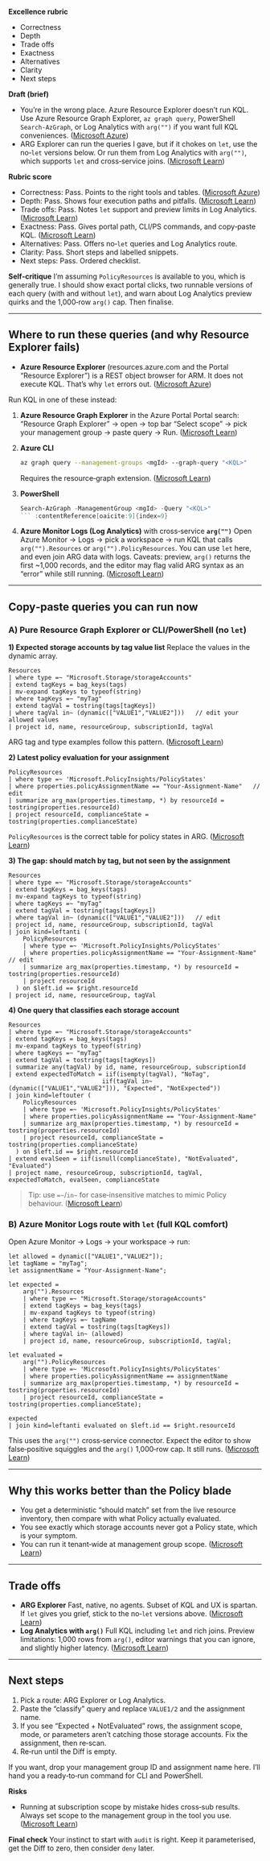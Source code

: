 **Excellence rubric**

* Correctness
* Depth
* Trade offs
* Exactness
* Alternatives
* Clarity
* Next steps

**Draft (brief)**

* You’re in the wrong place. Azure Resource Explorer doesn’t run KQL. Use Azure Resource Graph Explorer, `az graph query`, PowerShell `Search-AzGraph`, or Log Analytics with `arg("")` if you want full KQL conveniences. ([Microsoft Azure][1])
* ARG Explorer can run the queries I gave, but if it chokes on `let`, use the no‑`let` versions below. Or run them from Log Analytics with `arg("")`, which supports `let` and cross‑service joins. ([Microsoft Learn][2])

**Rubric score**

* Correctness: Pass. Points to the right tools and tables. ([Microsoft Azure][1])
* Depth: Pass. Shows four execution paths and pitfalls. ([Microsoft Learn][3])
* Trade offs: Pass. Notes `let` support and preview limits in Log Analytics. ([Microsoft Learn][4])
* Exactness: Pass. Gives portal path, CLI/PS commands, and copy‑paste KQL. ([Microsoft Learn][5])
* Alternatives: Pass. Offers no‑`let` queries and Log Analytics route.
* Clarity: Pass. Short steps and labelled snippets.
* Next steps: Pass. Ordered checklist.

**Self‑critique**
I’m assuming `PolicyResources` is available to you, which is generally true. I should show exact portal clicks, two runnable versions of each query (with and without `let`), and warn about Log Analytics preview quirks and the 1,000‑row `arg()` cap. Then finalise.

---

## Where to run these queries (and why Resource Explorer fails)

* **Azure Resource Explorer** (resources.azure.com and the Portal “Resource Explorer”) is a REST object browser for ARM. It does not execute KQL. That’s why `let` errors out. ([Microsoft Azure][1])

Run KQL in one of these instead:

1. **Azure Resource Graph Explorer** in the Azure Portal
   Portal search: “Resource Graph Explorer” → open → top bar “Select scope” → pick your management group → paste query → Run. ([Microsoft Learn][3])

2. **Azure CLI**

   ```bash
   az graph query --management-groups <mgId> --graph-query "<KQL>"
   ```

   Requires the resource‑graph extension. ([Microsoft Learn][6])

3. **PowerShell**

   ````powershell
   Search-AzGraph -ManagementGroup <mgId> -Query "<KQL>"
   ``` :contentReference[oaicite:9]{index=9}

   ````

4. **Azure Monitor Logs (Log Analytics)** with cross‑service **`arg("")`**
   Open Azure Monitor → Logs → pick a workspace → run KQL that calls `arg("").Resources` or `arg("").PolicyResources`. You can use `let` here, and even join ARG data with logs. Caveats: preview, `arg()` returns the first \~1,000 records, and the editor may flag valid ARG syntax as an “error” while still running. ([Microsoft Learn][4])

---

## Copy‑paste queries you can run now

### A) Pure Resource Graph Explorer or CLI/PowerShell (no `let`)

**1) Expected storage accounts by tag value list**
Replace the values in the dynamic array.

```kusto
Resources
| where type =~ "Microsoft.Storage/storageAccounts"
| extend tagKeys = bag_keys(tags)
| mv-expand tagKeys to typeof(string)
| where tagKeys =~ "myTag"
| extend tagVal = tostring(tags[tagKeys])
| where tagVal in~ (dynamic(["VALUE1","VALUE2"]))   // edit your allowed values
| project id, name, resourceGroup, subscriptionId, tagVal
```

ARG tag and type examples follow this pattern. ([Microsoft Learn][3])

**2) Latest policy evaluation for your assignment**

```kusto
PolicyResources
| where type =~ 'Microsoft.PolicyInsights/PolicyStates'
| where properties.policyAssignmentName == "Your-Assignment-Name"   // edit
| summarize arg_max(properties.timestamp, *) by resourceId = tostring(properties.resourceId)
| project resourceId, complianceState = tostring(properties.complianceState)
```

`PolicyResources` is the correct table for policy states in ARG. ([Microsoft Learn][2])

**3) The gap: should match by tag, but not seen by the assignment**

```kusto
Resources
| where type =~ "Microsoft.Storage/storageAccounts"
| extend tagKeys = bag_keys(tags)
| mv-expand tagKeys to typeof(string)
| where tagKeys =~ "myTag"
| extend tagVal = tostring(tags[tagKeys])
| where tagVal in~ (dynamic(["VALUE1","VALUE2"]))   // edit
| project id, name, resourceGroup, subscriptionId, tagVal
| join kind=leftanti (
    PolicyResources
    | where type =~ 'Microsoft.PolicyInsights/PolicyStates'
    | where properties.policyAssignmentName == "Your-Assignment-Name"   // edit
    | summarize arg_max(properties.timestamp, *) by resourceId = tostring(properties.resourceId)
    | project resourceId
  ) on $left.id == $right.resourceId
| project id, name, resourceGroup, tagVal
```

**4) One query that classifies each storage account**

```kusto
Resources
| where type =~ "Microsoft.Storage/storageAccounts"
| extend tagKeys = bag_keys(tags)
| mv-expand tagKeys to typeof(string)
| where tagKeys =~ "myTag"
| extend tagVal = tostring(tags[tagKeys])
| summarize any(tagVal) by id, name, resourceGroup, subscriptionId
| extend expectedToMatch = iif(isempty(tagVal), "NoTag",
                          iif(tagVal in~ (dynamic(["VALUE1","VALUE2"])), "Expected", "NotExpected"))
| join kind=leftouter (
    PolicyResources
    | where type =~ 'Microsoft.PolicyInsights/PolicyStates'
    | where properties.policyAssignmentName == "Your-Assignment-Name"
    | summarize arg_max(properties.timestamp, *) by resourceId = tostring(properties.resourceId)
    | project resourceId, complianceState = tostring(properties.complianceState)
  ) on $left.id == $right.resourceId
| extend evalSeen = iif(isnull(complianceState), "NotEvaluated", "Evaluated")
| project name, resourceGroup, subscriptionId, tagVal, expectedToMatch, evalSeen, complianceState
```

> Tip: use `=~`/`in~` for case‑insensitive matches to mimic Policy behaviour. ([Microsoft Learn][3])

### B) Azure Monitor Logs route with `let` (full KQL comfort)

Open Azure Monitor → Logs → your workspace → run:

```kusto
let allowed = dynamic(["VALUE1","VALUE2"]);
let tagName = "myTag";
let assignmentName = "Your-Assignment-Name";

let expected =
    arg("").Resources
    | where type =~ "Microsoft.Storage/storageAccounts"
    | extend tagKeys = bag_keys(tags)
    | mv-expand tagKeys to typeof(string)
    | where tagKeys =~ tagName
    | extend tagVal = tostring(tags[tagKeys])
    | where tagVal in~ (allowed)
    | project id, name, resourceGroup, subscriptionId, tagVal;

let evaluated =
    arg("").PolicyResources
    | where type =~ 'Microsoft.PolicyInsights/PolicyStates'
    | where properties.policyAssignmentName == assignmentName
    | summarize arg_max(properties.timestamp, *) by resourceId = tostring(properties.resourceId)
    | project resourceId, complianceState = tostring(properties.complianceState);

expected
| join kind=leftanti evaluated on $left.id == $right.resourceId
```

This uses the `arg("")` cross‑service connector. Expect the editor to show false‑positive squiggles and the `arg()` 1,000‑row cap. It still runs. ([Microsoft Learn][4])

---

## Why this works better than the Policy blade

* You get a deterministic “should match” set from the live resource inventory, then compare with what Policy actually evaluated.
* You see exactly which storage accounts never got a Policy state, which is your symptom.
* You can run it tenant‑wide at management group scope. ([Microsoft Learn][6])

---

## Trade offs

* **ARG Explorer**
  Fast, native, no agents. Subset of KQL and UX is spartan. If `let` gives you grief, stick to the no‑`let` versions above. ([Microsoft Learn][2])
* **Log Analytics with `arg()`**
  Full KQL including `let` and rich joins. Preview limitations: 1,000 rows from `arg()`, editor warnings that you can ignore, and slightly higher latency. ([Microsoft Learn][4])

---

## Next steps

1. Pick a route: ARG Explorer or Log Analytics.
2. Paste the “classify” query and replace `VALUE1/2` and the assignment name.
3. If you see “Expected + NotEvaluated” rows, the assignment scope, mode, or parameters aren’t catching those storage accounts. Fix the assignment, then re‑scan.
4. Re‑run until the Diff is empty.

If you want, drop your management group ID and assignment name here. I’ll hand you a ready‑to‑run command for CLI and PowerShell.

**Risks**

* Running at subscription scope by mistake hides cross‑sub results. Always set scope to the management group in the tool you use. ([Microsoft Learn][6])

**Final check**
Your instinct to start with `audit` is right. Keep it parameterised, get the Diff to zero, then consider `deny` later.

[1]: https://azure.microsoft.com/en-us/blog/azure-resource-explorer-a-new-tool-to-discover-the-azure-api/?utm_source=chatgpt.com "Azure Resource Explorer: a new tool to discover the ..."
[2]: https://learn.microsoft.com/en-us/azure/governance/resource-graph/concepts/query-language "Understand the query language - Azure Resource Graph | Microsoft Learn"
[3]: https://learn.microsoft.com/en-us/azure/governance/resource-graph/samples/starter?utm_source=chatgpt.com "Starter query samples - Azure Resource Graph"
[4]: https://learn.microsoft.com/en-us/azure/azure-monitor/logs/azure-monitor-data-explorer-proxy "Correlate data in Azure Data Explorer and Azure Resource Graph with data in a Log Analytics workspace - Azure Monitor | Microsoft Learn"
[5]: https://learn.microsoft.com/en-us/cli/azure/graph?view=azure-cli-latest&utm_source=chatgpt.com "az graph"
[6]: https://learn.microsoft.com/en-us/azure/governance/resource-graph/first-query-azurecli?utm_source=chatgpt.com "Quickstart: Run Resource Graph query using Azure CLI"
